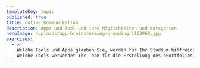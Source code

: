 ```yaml
---
templateKey: topic
published: true
title: online Kommunikation
description: Apps und Tool und ihre Möglichkeiten und Kategorien
heroImage: /uploads/app-brainstorming-branding-1162968.jpg
exercises:
  - >-
    Welche Tools und Apps glauben Sie, werden für Ihr Studium hilfreich sein?
    Welche Tools verwendet Ihr Team für die Erstellung des ePortfolios?
---
```


